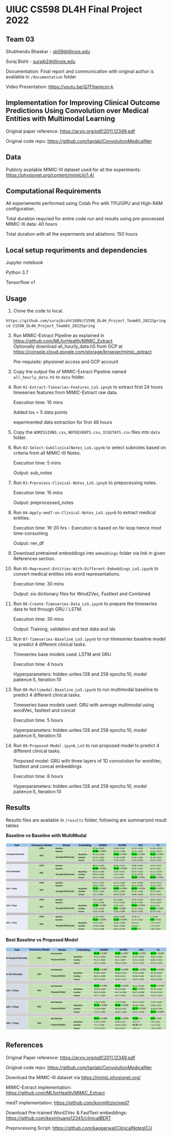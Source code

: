 # UIUC CS598 DL4H Final Project 2022

## Team 03
Shubhendu Bhaskar - sb59@illinois.edu

Suraj Bisht - surajb2@illinois.edu

Documentation: Final report and communication with original author is available in ``/documentation`` folder

Video Presentation: https://youtu.be/Q7Fltwmcm-k

## Implementation for Improving Clinical Outcome Predictions Using Convolution over Medical Entities with Multimodal Learning
Original paper reference: https://arxiv.org/pdf/2011.12349.pdf

Original code repo:  https://github.com/tanlab/ConvolutionMedicalNer

## Data
Publicly available MIMIC-III dataset used for all the experiments: https://physionet.org/content/mimiciii/1.4/ 


## Computational Requirements
All experiements performed using Colab Pro with TPU/GPU and High-RAM configuration.

Total duration requried for entire code run and results using pre-processed MIMIC-III data: 40 hours

Total duration with all the experments and ablations: 150 hours

## Local setup requriments and dependencies
Jupyter notebook

Python 3.7

Tensorflow v1

## Usage

1. Clone the code to local.   
```
https://github.com/surajbisht1809/CS598_DL4H_Project_Team03_2022Spring.git
cd CS598_DL4H_Project_Team03_2022Spring
```
2. Run MIMIC-Extract Pipeline as explained in https://github.com/MLforHealth/MIMIC_Extract.   
   Optionally download all_hourly_data.h5 from GCP at https://console.cloud.google.com/storage/browser/mimic_extract
   
      Pre-requisite: physionet access and GCP account

3. Copy the output file of MIMIC-Extract Pipeline named `all_hourly_data.h5` to `data` folder.

4. Run `01-Extract-Timseries-Features_LoS.ipnyb` to extract first 24 hours timeseries features from MIMIC-Extract raw data.
   
      Execution time: 10 mins
   
      Added los > 5 data points
   
   experimented data extraction for first 48 hours

5. Copy the `ADMISSIONS.csv`, `NOTEEVENTS.csv`, `ICUSTAYS.csv` files into `data` folder. 

6. Run `02-Select-SubClinicalNotes_LoS.ipynb` to select subnotes based on criteria from all MIMIC-III Notes.
   
   Execution time: 5 mins
   
   Output: sub_notes

7. Run `03-Prprocess-Clinical-Notes_LoS.ipnyb` to prepocessing notes.

   Execution time: 15 mins
   
   Output:  preprocessed_notes

8. Run `04-Apply-med7-on-Clinical-Notes_LoS.ipynb` to extract medical entities.

   Execution time: 16-20 hrs - Execution is based on for loop hence most time-consuming
   
   Output:  ner_df

9. Download pretrained embeddings into `embeddings` folder via link in given References section.

10. Run `05-Represent-Entities-With-Different-Embeddings_LoS.ipynb` to convert medical entities into word representations.

      Execution time: 30 mins
   
      Output:  six dictionary files for Wrod2Vec, Fasttext and Combined

11. Run `06-Create-Timeseries-Data_LoS.ipynb` to prepare the timeseries data to fed through GRU / LSTM.

      Execution time: 30 mins
   
      Output:  Training, validation and test data and ids

12. Run `07-Timeseries-Baseline_LoS.ipynb` to run timeseries baseline model to predict 4 different clinical tasks.

    Timeseries base models used: LSTM and GRU
    
    Execution time: 4 hours
    
    Hyperparameters: hidden unites:128 and 256 epochs:10, model patience:5, Iteration:10

13. Run `08-Multimodal-Baseline_LoS.ipynb` to run multimodal baseline to predict 4 different clinical tasks.

    Timeseries base models used: GRU with average multimodal using wordVec, fasttext and concat
    
    Execution time: 5 hours
    
    Hyperparameters: hidden unites:128 and 256 epochs:10, model patience:5, Iteration:10
    
14. Run `09-Proposed-Model.ipynb_LoS` to run proposed model to predict 4 different clinical tasks.

    Proposed model: GRU with three layers of 1D convolution for wordVec, fasttext and concat embeddings 
    
    Execution time: 8 hours
    
    Hyperparameters: hidden unites:128 and 256 epochs:10, model patience:5, Iteration:10

## Results
Results files are available in ``/results`` folder, following are summarized result tables

**Baseline vs Baseline with MultiModal**

![Alt text](/results/images/Baseline.png "Baseline Models")

**Best Baseline vs Proposed Model**

![Alt text](/results/images/Proposed.png "Proposed Model")

## References

Original Paper reference: https://arxiv.org/pdf/2011.12349.pdf

Original code repo:  https://github.com/tanlab/ConvolutionMedicalNer

Download the MIMIC-III dataset via https://mimic.physionet.org/

MIMIC-Extract implementation: https://github.com/MLforHealth/MIMIC_Extract

med7 implementation: https://github.com/kormilitzin/med7

Download Pre-trained Word2Vec & FastText embeddings: https://github.com/kexinhuang12345/clinicalBERT

Preprocessing Script: https://github.com/kaggarwal/ClinicalNotesICU
